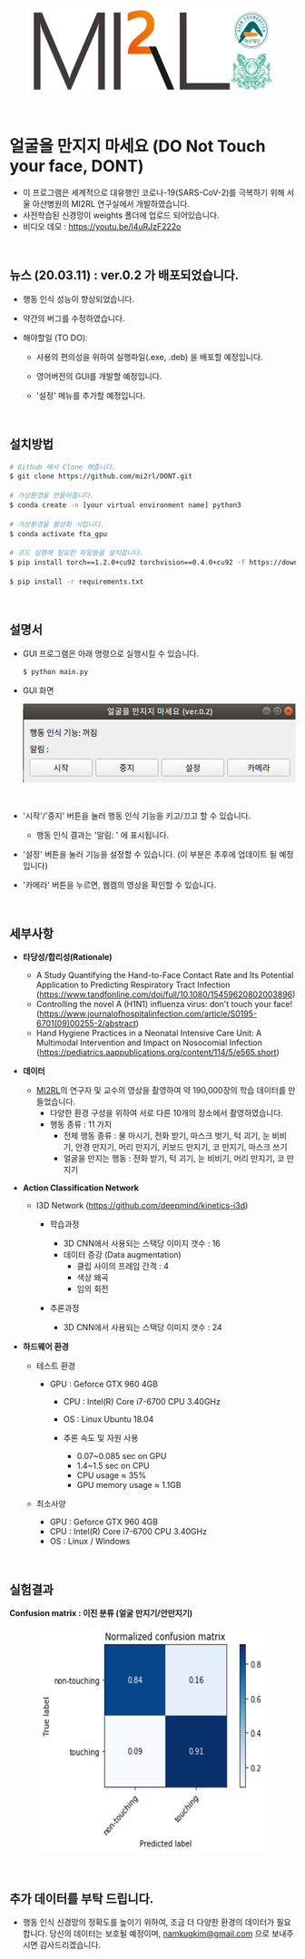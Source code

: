 <p align="center"><img src='./imgs/MI2RL_logo.png' width="440" height="150"></p>
<br>

# 얼굴을 만지지 마세요 (DO Not Touch your face, DONT)

* 이 프로그램은 세계적으로 대유행인 코로나-19(SARS-CoV-2)를 극복하기 위해 서울 아산병원의 MI2RL 연구실에서 개발하였습니다.  
* 사전학습된 신경망이 weights 폴더에 업로드 되어있습니다. 
* 비디오 데모  : https://youtu.be/l4uRJzF222o

<br>

## 뉴스 (20.03.11) : ver.0.2 가 배포되었습니다. 

* 행동 인식 성능이 향상되었습니다. 

* 약간의 버그를 수정하였습니다. 

* 해야할일 (TO DO):

  * 사용의 편의성을 위하여 실행파일(.exe, .deb) 을 배포할 예정입니다. 

  * 영어버전의 GUI를 개발할 예정입니다. 

  * '설정' 메뉴를 추가할 예정입니다. 
  
    

<br>

## 설치방법

```bash
# Github 에서 Clone 해줍니다.
$ git clone https://github.com/mi2rl/DONT.git

# 가상환경을 만들어줍니다. 
$ conda create -n [your virtual environment name] python3

# 가상환경을 활성화 시킵니다.
$ conda activate fta_gpu

# 코드 실행에 필요한 파일들을 설치합니다. 
$ pip install torch==1.2.0+cu92 torchvision==0.4.0+cu92 -f https://download.pytorch.org/whl/torch_stable.html

$ pip install -r requirements.txt
```

  <br>


## 설명서

* GUI 프로그램은 아래 명령으로 실행시킬 수 있습니다. 

  ```bash
  $ python main.py
  ```



* GUI 화면

  <p align="center"><img src='./imgs/GUI.png' width="500" height="139"></p><br>  
* '시작'/'중지' 버튼을 눌러 행동 인식 기능을 키고/끄고 할 수 있습니다. 
  
  * 행동 인식 결과는 '알림: ' 에 표시됩니다. 
  
* '설정' 버튼을 눌러 기능을 설정할 수 있습니다. (이 부분은 추후에 업데이트 될 예정입니다)
* '카메라' 버튼을 누르면, 웹캠의 영상을 확인할 수 있습니다. 

<br>


## 세부사항

* **타당성/합리성(Rationale)**
    * A Study Quantifying the Hand-to-Face Contact Rate and Its Potential Application to Predicting Respiratory Tract Infection (https://www.tandfonline.com/doi/full/10.1080/15459620802003896)
    * Controlling the novel A (H1N1) influenza virus: don't touch your face! (https://www.journalofhospitalinfection.com/article/S0195-6701(09)00255-2/abstract)
    * Hand Hygiene Practices in a Neonatal Intensive Care Unit: A Multimodal Intervention and Impact on Nosocomial Infection (https://pediatrics.aappublications.org/content/114/5/e565.short)  
      


* **데이터**
  * [MI2RL](https://mi2rl.co)의 연구자 및 교수의 영상을 촬영하여 약 190,000장의 학습 데이터를 만들었습니다. 
    * 다양한 환경 구성을 위하여 서로 다른 10개의 장소에서 촬영하였습니다.  
    * 행동 종류 : 11 가지
      * 전체 행동 종류 : 물 마시기, 전화 받기, 마스크 벗기, 턱 괴기, 눈 비비기, 안경 만지기, 머리 만지기, 키보드 만지기, 코 만지기, 마스크 쓰기
      * 얼굴을 만지는 행동 : 전화 받기, 턱 괴기, 눈 비비기, 머리 만지기, 코 만지기
  
* **Action Classification Network**
  * I3D Network (https://github.com/deepmind/kinetics-i3d)   
    * 학습과정
        * 3D CNN에서 사용되는 스택당 이미지 갯수 : 16
        * 데이터 증강 (Data augmentation)
          * 클립 사이의 프레임 간격 : 4
          * 색상 왜곡
          * 임의 회전
        
    * 추론과정
      * 3D CNN에서 사용되는 스택당 이미지 갯수 : 24
  
* **하드웨어 환경**

    * 테스트 환경
      
      * GPU : Geforce GTX 960 4GB
        * CPU : Intel(R) Core i7-6700 CPU 3.40GHz 
        * OS : Linux Ubuntu 18.04
        * 추론 속도 및 자원 사용
        
          * 0.07~0.085 sec on GPU
          * 1.4~1.5 sec on CPU
          * CPU usage  ≈ 35%  
          * GPU memory usage ≈  1.1GB
            
      
    * 최소사양


      * GPU : Geforce GTX 960 4GB
      * CPU : Intel(R) Core i7-6700 CPU 3.40GHz 
      * OS : Linux / Windows  


<br>

## 실험결과

**Confusion matrix : 이진 분류 (얼굴 만지기/안만지기)**
<br>

<p align="center"><img src='./imgs/result_confusion_binary.png' width="400" height="400"></p><br>

## 추가 데이터를 부탁 드립니다. 

* 행동 인식 신경망의 정확도를 높이기 위하여, 조금 더 다양한 환경의 데이터가 필요합니다. 
  당신의 데이터는 보호될 예정이며, namkugkim@gmail.com 으로 보내주시면 감사드리겠습니다. 

